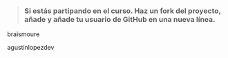 > ### Si estás partipando en el curso. Haz un fork del proyecto, añade y añade tu usuario de GitHub en una nueva línea.

braismoure

agustinlopezdev
